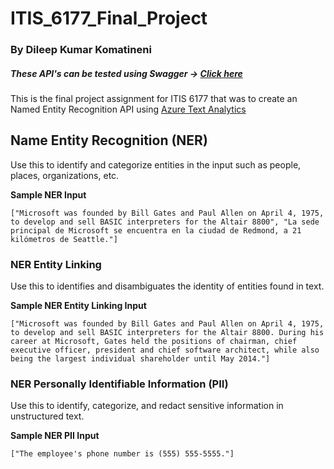 # ITIS_6177_Final_Project
### By Dileep Kumar Komatineni
##### These API's can be tested using Swagger -> [Click here](http://143.198.97.47/:3000/api-docs/)

This is the final project assignment for ITIS 6177 that was to create an Named Entity Recognition API using [Azure Text Analytics](https://docs.microsoft.com/en-us/azure/cognitive-services/text-analytics/)


## Name Entity Recognition (NER)
Use this to identify and categorize entities in the input such as people, places, organizations, etc.

**Sample NER Input**
```
["Microsoft was founded by Bill Gates and Paul Allen on April 4, 1975, to develop and sell BASIC interpreters for the Altair 8800", "La sede principal de Microsoft se encuentra en la ciudad de Redmond, a 21 kilómetros de Seattle."]
```

### NER Entity Linking
Use this to identifies and disambiguates the identity of entities found in text. 

**Sample NER Entity Linking Input**
```
["Microsoft was founded by Bill Gates and Paul Allen on April 4, 1975, to develop and sell BASIC interpreters for the Altair 8800. During his career at Microsoft, Gates held the positions of chairman, chief executive officer, president and chief software architect, while also being the largest individual shareholder until May 2014."]
```

### NER Personally Identifiable Information (PII)
Use this to identify, categorize, and redact sensitive information in unstructured text.

**Sample NER PII Input**
```
["The employee's phone number is (555) 555-5555."]
